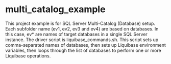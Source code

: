 # multi_catalog_example
This project example is for SQL Server Multi-Catalog (Database) setup.
Each subfolder name (ev1, ev2, ev3 and ev4) are based on databases. In this case, ev* are names of target databases in a single SQL Server instance.
The driver script is liquibase_commands.sh. 
This script sets up comma-separated names of databases, then sets up Liquibase environment variables, then loops through the list of databases to perform one or more Liquibase operations.
